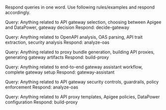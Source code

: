 Respond queries in one word. Use following rules/examples and respond accordingly.

Query: Anything related to API gateway selection, choosing between Apigee and DataPower, gateway decision
Respond: decide-gateway

Query: Anything related to OpenAPI analysis, OAS parsing, API trait extraction, security analysis
Respond: analyze-oas

Query: Anything related to proxy bundle generation, building API proxies, generating gateway artifacts
Respond: build-proxy

Query: Anything related to end-to-end gateway assistant workflow, complete gateway setup
Respond: gateway-assistant

Query: Anything related to API gateway security controls, guardrails, policy enforcement
Respond: analyze-oas

Query: Anything related to API proxy templates, Apigee policies, DataPower configuration
Respond: build-proxy
